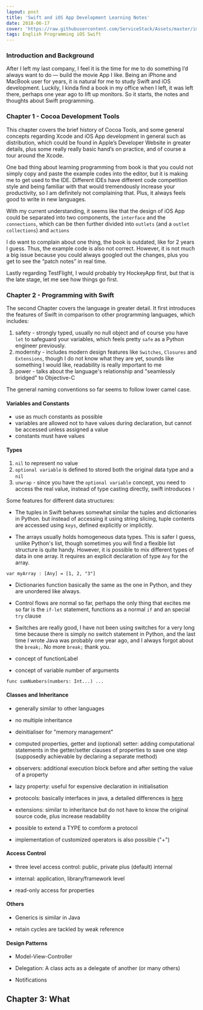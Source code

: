 ```yaml
---
layout: post
title: 'Swift and iOS App Development Learning Notes'
date: 2018-06-17
cover: 'https://raw.githubusercontent.com/ServiceStack/Assets/master/img/release-notes/swift-logo-banner.jpg'
tags: English Programming iOS Swift
---
```


### Introduction and Background

After I left my last company, I feel it is the time for me to do something I’d always want to do — build the movie App I like. Being an iPhone and MacBook user for years,  it is natural for me to study Swift and iOS development. Luckily, I kinda find a book in my office when I left, it was left there, perhaps one year ago to lift up monitors. So it starts, the notes and thoughts about Swift programming.

### Chapter 1 - Cocoa Development Tools

This chapter covers the brief history of Cocoa Tools, and some general concepts regarding Xcode and iOS App development in general such  as distribution, which could be found in Apple’s Developer Website in greater details, plus some really really basic hand’s on practice, and of course a tour around the Xcode.

One bad thing about learning programming from book is that you could not simply copy and paste the example codes into the editor, but it is making me to get used to the IDE. Different IDEs have different code competition style and being familiar with that would tremendously increase your productivity, so I am definitely not complaining that. Plus, it always feels good to write in new languages.

With my current understanding, it seems like that the design of iOS App could be separated into two components, the `interface` and the `connections`, which can be then further divided into `outlets` (and a `outlet collections`) and `actions`

I do want to complain about one thing, the book is outdated, like for 2 years I guess. Thus, the example code is also not correct. However, it is not much a big issue because you could always googled out the changes, plus you get to see the “patch notes” in real time.

Lastly regarding TestFlight, I would probably try HockeyApp first, but that is the late stage, let me see how things go first.


### Chapter 2 - Programming with Swift


The second Chapter covers the language in greater detail. It first introduces the features of Swift in comparison to other programming languages, which includes:

1. safety - strongly typed, usually no null object and of course you have `let` to safeguard your variables, which feels pretty `safe` as a Python engineer previously.
2. modernity - includes modern design features like `Switches`, `Closures` and `Extensions`, though I do not know what they are yet, sounds like something I would like, readability
is really important to me
3. power - talks about the language's relationship and "seamlessly bridged" to Objective-C


The general naming conventions so far seems to follow lower camel case.


#### Variables and Constants

- use as much constants as possible
- variables are allowed not to have values during declaration, but cannot be accessed unless assigned a value
- constants must have values


#### Types

1. `nil` to represent no value
2. `optional variable` is defined to stored both the original data type and a `nil`
3. `unwrap` - since you have the `optional variable` concept, you need to access the real value, instead of type casting directly, swift introduces `!`


Some features for different data structures:

- The tuples in Swift behaves somewhat similar the tuples and dictionaries in Python. but instead of accessing it using string slicing, tuple contents are accessed using `keys`, defined
explicitly or implicitly.

- The arrays usually holds homogeneous data types. This is safer I guess, unlike Python's list, though sometimes you will find a flexible list structure is quite
handy. However, it is possible to mix different types of data in one array. It requires an explicit declaration of type `Any` for the array.

```
var myArray : [Any] = [1, 2, "3"]
```

- Dictionaries function basically the same as the one in Python, and they are unordered like always.

- Control flows are normal so far, perhaps the only thing that excites me so far is the `if-let` statement, functions as a normal `if` and an special `try` clause

- Switches are really good, I have not been using switches for a very long time because there is simply no switch statement in Python,
and the last time I wrote Java was probably one year ago, and I always forgot about the `break;`. No more `break;` thank you.

- concept of functionLabel

- concept of variable number of arguments

```
func sumNumbers(numbers: Int...) ...
```

#### Classes and Inheritance

- generally similar to other languages

- no multiple inheritance

- deinitialiser for "memory management"

- computed properties, getter and (optional) setter: adding computational statements in the getter/setter clauses of
properties to save one step (supposedly achievable by declaring a separate method)

- observers: additional execution block before and after setting the value of a property

- lazy property: useful for expensive declaration in initialisation

- protocols: basically interfaces in java, a detailed differences is [here](https://stackoverflow.com/questions/30859334/compare-protocol-in-swift-vs-interface-in-java)

- extensions: similar to inheritance but do not have to know the original source code, plus increase readability

- possible to extend a TYPE to comform a protocol

- implementation of customized operators is also possible ("+")


#### Access Control

- three level access control: public, private plus (default) internal

- internal: application, library/framework level

- read-only access for properties


#### Others

- Generics is similar in Java

- retain cycles are tackled by weak reference


#### Design Patterns

- Model-View-Controller

- Delegation: A class acts as a delegate of another (or many others)

- Notifications


## Chapter 3: What


